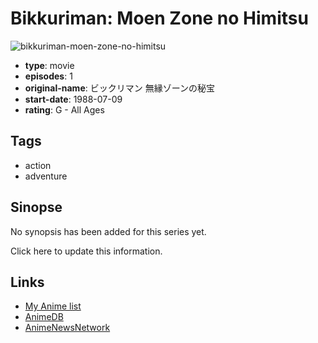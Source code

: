 # Bikkuriman: Moen Zone no Himitsu

![bikkuriman-moen-zone-no-himitsu](https://cdn.myanimelist.net/images/anime/11/28135.jpg)

-   **type**: movie
-   **episodes**: 1
-   **original-name**: ビックリマン 無縁ゾーンの秘宝
-   **start-date**: 1988-07-09
-   **rating**: G - All Ages

## Tags

-   action
-   adventure

## Sinopse

No synopsis has been added for this series yet.

Click here to update this information.

## Links

-   [My Anime list](https://myanimelist.net/anime/10200/Bikkuriman__Moen_Zone_no_Himitsu)
-   [AnimeDB](http://anidb.info/perl-bin/animedb.pl?show=anime&aid=7354)
-   [AnimeNewsNetwork](http://www.animenewsnetwork.com/encyclopedia/anime.php?id=3683)
